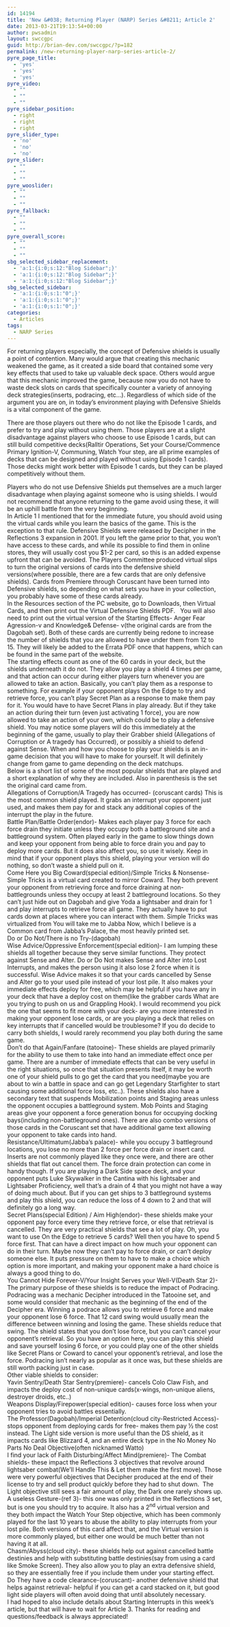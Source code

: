 ```yaml
---
id: 14194
title: 'New &#038; Returning Player (NARP) Series &#8211; Article 2'
date: 2013-03-21T19:13:54+00:00
author: pwsadmin
layout: swccgpc
guid: http://brian-dev.com/swccgpc/?p=182
permalink: /new-returning-player-narp-series-article-2/
pyre_page_title:
  - 'yes'
  - 'yes'
  - 'yes'
pyre_video:
  - ""
  - ""
  - ""
pyre_sidebar_position:
  - right
  - right
  - right
pyre_slider_type:
  - 'no'
  - 'no'
  - 'no'
pyre_slider:
  - ""
  - ""
  - ""
pyre_wooslider:
  - ""
  - ""
  - ""
pyre_fallback:
  - ""
  - ""
  - ""
pyre_overall_score:
  - ""
  - ""
  - ""
sbg_selected_sidebar_replacement:
  - 'a:1:{i:0;s:12:"Blog Sidebar";}'
  - 'a:1:{i:0;s:12:"Blog Sidebar";}'
  - 'a:1:{i:0;s:12:"Blog Sidebar";}'
sbg_selected_sidebar:
  - 'a:1:{i:0;s:1:"0";}'
  - 'a:1:{i:0;s:1:"0";}'
  - 'a:1:{i:0;s:1:"0";}'
categories:
  - Articles
tags:
  - NARP Series
---
```

<div>
  For returning players especially, the concept of Defensive shields is usually a point of contention. Many would argue that creating this mechanic weakened the game, as it created a side board that contained some very key effects that used to take up valuable deck space. Others would argue that this mechanic improved the game, because now you do not have to waste deck slots on cards that specifically counter a variety of annoying deck strategies(inserts, podracing, etc…). Regardless of which side of the argument you are on, in today’s environment playing with Defensive Shields is a vital component of the game.</p> 
  
  <p>
    There are those players out there who do not like the Episode 1 cards, and prefer to try and play without using them. Those players are at a slight disadvantage against players who choose to use Episode 1 cards, but can still build competitive decks(Ralltir Operations, Set your Course/Commence Primary Ignition-V, Communing, Watch Your step, are all prime examples of decks that can be designed and played without using Episode 1 cards). Those decks might work better with Episode 1 cards, but they can be played competitively without them.
  </p>
</div>

<div>
  Players who do not use Defensive Shields put themselves are a much larger disadvantage when playing against someone who is using shields. I would not recommend that anyone returning to the game avoid using these, it will be an uphill battle from the very beginning.
</div>

<div>
  In Article 1 I mentioned that for the immediate future, you should avoid using the virtual cards while you learn the basics of the game. This is the exception to that rule. Defensive Shields were released by Decipher in the Reflections 3 expansion in 2001. If you left the game prior to that, you won’t have access to these cards, and while its possible to find them in online stores, they will usually cost you $1-2 per card, so this is an added expense upfront that can be avoided. The Players Committee produced virtual slips to turn the original versions of cards into the defensive shield versions(where possible, there are a few cards that are only defensive shields). Cards from Premiere through Coruscant have been turned into Defensive shields, so depending on what sets you have in your collection, you probably have some of these cards already.
</div>

<div>
  In the Resources section of the PC website, go to Downloads, then Virtual Cards, and then print out the Virtual Defensive Shields PDF.   You will also need to print out the virtual version of the Starting Effects- Anger Fear Agression-v and Knowledge& Defense- v(the original cards are from the Dagobah set). Both of these cards are currently being redone to increase the number of shields that you are allowed to have under them from 12 to 15. They will likely be added to the Errata PDF once that happens, which can be found in the same part of the website.
</div>

<div>
  The starting effects count as one of the 60 cards in your deck, but the shields underneath it do not. They allow you play a shield 4 times per game, and that action can occur during either players turn whenever you are allowed to take an action. Basically, you can’t play them as a response to something. For example if your opponent plays On the Edge to try and retrieve force, you can’t play Secret Plan as a response to make them pay for it. You would have to have Secret Plans in play already. But if they take an action during their turn (even just activating 1 force), you are now allowed to take an action of your own, which could be to play a defensive shield. You may notice some players will do this immediately at the beginning of the game, usually to play their Grabber shield (Allegations of Corruption or A tragedy has Occurred), or possibly a shield to defend against Sense. When and how you choose to play your shields is an in-game decision that you will have to make for yourself. It will definitely change from game to game depending on the deck matchups.
</div>

<div>
</div>

<div>
  Below is a short list of some of the most popular shields that are played and a short explanation of why they are included. Also in parenthesis is the set the original card came from.
</div>

<div>
  Allegations of Corruption/A Tragedy has occurred- (coruscant cards) This is the most common shield played. It grabs an interrupt your opponent just used, and makes them pay for and stack any additional copies of the interrupt the play in the future.
</div>

<div>
  Battle Plan/Battle Order(endor)- Makes each player pay 3 force for each force drain they initiate unless they occupy both a battleground site and a battleground system. Often played early in the game to slow things down and keep your opponent from being able to force drain you and pay to deploy more cards. But it does also affect you, so use it wisely. Keep in mind that if your opponent plays this shield, playing your version will do nothing, so don’t waste a shield pull on it.
</div>

<div>
  Come Here you Big Coward(special edition)/Simple Tricks & Nonsense- Simple Tricks is a virtual card created to mirror Coward. They both prevent your opponent from retrieving force and force draining at non-battlegrounds unless they occupy at least 2 battleground locations. So they can’t just hide out on Dagobah and give Yoda a lightsaber and drain for 1 and play interrupts to retrieve force all game. They actually have to put cards down at places where you can interact with them. Simple Tricks was virtualized from You will take me to Jabba Now, which I believe is a Common card from Jabba’s Palace, the most heavily printed set.
</div>

<div>
  Do or Do Not/There is no Try-(dagobah)
</div>

<div>
  Wise Advice/Oppressive Enforcement(special edition)- I am lumping these shields all together because they serve similar functions. They protect against Sense and Alter. Do or Do Not makes Sense and Alter into Lost Interrupts, and makes the person using it also lose 2 force when it is successful. Wise Advice makes it so that your cards cancelled by Sense and Alter go to your used pile instead of your lost pile. It also makes your immediate effects deploy for free, which may be helpful if you have any in your deck that have a deploy cost on them(like the grabber cards What are you trying to push on us and Grappling Hook). I would recommend you pick the one that seems to fit more with your deck- are you more interested in making your opponent lose cards, or are you playing a deck that relies on key interrupts that if cancelled would be troublesome? If you do decide to carry both shields, I would rarely recommend you play both during the same game.
</div>

<div>
  Don’t do that Again/Fanfare (tatooine)- These shields are played primarily for the ability to use them to take into hand an immediate effect once per game. There are a number of immediate effects that can be very useful in the right situations, so once that situation presents itself, it may be worth one of your shield pulls to go get the card that you need(maybe you are about to win a battle in space and can go get Legendary Starfighter to start causing some additional force loss, etc..). These shields also have a secondary text that suspends Mobilization points and Staging areas unless the opponent occupies a battleground system. Mob Points and Staging areas give your opponent a force generation bonus for occupying docking bays(including non-battleground ones). There are also combo versions of those cards in the Coruscant set that have additional game text allowing your opponent to take cards into hand.
</div>

<div>
  Resistance/Ultimatum(Jabba’s palace)- while you occupy 3 battleground locations, you lose no more than 2 force per force drain or insert card. Inserts are not commonly played like they once were, and there are other shields that flat out cancel them. The force drain protection can come in handy though. If you are playing a Dark Side space deck, and your opponent puts Luke Skywalker in the Cantina with his lightsaber and Lightsaber Proficiency, well that’s a drain of 4 that you might not have a way of doing much about. But if you can get ships to 3 battleground systems and play this shield, you can reduce the loss of 4 down to 2 and that will definitely go a long way.
</div>

<div>
  Secret Plans(special Edition) / Aim High(endor)- these shields make your opponent pay force every time they retrieve force, or else that retrieval is cancelled. They are very practical shields that see a lot of play. Oh, you want to use On the Edge to retrieve 5 cards? Well then you have to spend 5 force first. That can have a direct impact on how much your opponent can do in their turn. Maybe now they can’t pay to force drain, or can’t deploy someone else. It puts pressure on them to have to make a choice which option is more important, and making your opponent make a hard choice is always a good thing to do.
</div>

<div>
  You Cannot Hide Forever-V/Your Insight Serves your Well-V(Death Star 2)- The primary purpose of these shields is to reduce the impact of Podracing. Podracing was a mechanic Decipher introduced in the Tatooine set, and some would consider that mechanic as the beginning of the end of the Decipher era. Winning a podrace allows you to retrieve 6 force and make your opponent lose 6 force. That 12 card swing would usually mean the difference between winning and losing the game. These shields reduce that swing. The shield states that you don’t lose force, but you can’t cancel your opponent’s retrieval. So you have an option here, you can play this shield and save yourself losing 6 force, or you could play one of the other shields like Secret Plans or Coward to cancel your opponent’s retrieval, and lose the force. Podracing isn’t nearly as popular as it once was, but these shields are still worth packing just in case.
</div>

<div>
  Other viable shields to consider:
</div>

<div>
  Yavin Sentry/Death Star Sentry(premiere)- cancels Colo Claw Fish, and impacts the deploy cost of non-unique cards(x-wings, non-unique aliens, destroyer droids, etc..)
</div>

<div>
  Weapons Display/Firepower(special edition)- causes force loss when your opponent tries to avoid battles essentially.
</div>

<div>
  The Professor(Dagobah)/Imperial Detention(cloud city-Restricted Access)- stops opponent from deploying cards for free- makes them pay ½ the cost instead. The Light side version is more useful than the DS shield, as it impacts cards like Blizzard 4, and an entire deck type in the No Money No Parts No Deal Objective(often nicknamed Watto)
</div>

<div>
  I find your lack of Faith Disturbing/Affect Mind(premiere)- The Combat shields- these impact the Reflections 3 objectives that revolve around lightsaber combat(We’ll Handle This & Let them make the first move). Those were very powerful objectives that Decipher produced at the end of their license to try and sell product quickly before they had to shut down.  The Light objective still sees a fair amount of play, the Dark one rarely shows up.
</div>

<div>
  A useless Gesture-(ref 3)- this one was only printed in the Reflections 3 set, but is one you should try to acquire. It also has a 2<sup>nd</sup> virtual version and they both impact the Watch Your Step objective, which has been commonly played for the last 10 years to abuse the ability to play interrupts from your lost pile. Both versions of this card affect that, and the Virtual version is more commonly played, but either one would be much better than not having it at all.
</div>

<div>
  Chasm/Abyss(cloud city)- these shields help out against cancelled battle destinies and help with substituting battle destinies(say from using a card like Smoke Screen). They also allow you to play an extra defensive shield, so they are essentially free if you include them under your starting effect.
</div>

<div>
  Do They have a code clearance-(coruscant)- another defensive shield that helps against retrieval- helpful if you can get a card stacked on it, but good light side players will often avoid doing that until absolutely necessary.
</div>

<div>
</div>

<div>
  I had hoped to also include details about Starting Interrupts in this week’s article, but that will have to wait for Article 3. Thanks for reading and questions/feedback is always appreciated!
</div>